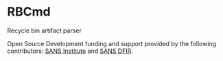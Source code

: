 # RBCmd
Recycle bin artifact parser

Open Source Development funding and support provided by the following contributors: [SANS Institute](http://sans.org/) and [SANS DFIR](http://dfir.sans.org/).
